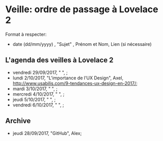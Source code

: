 # Veille: ordre de passage à Lovelace 2

Format à respecter:   
- date (dd/mm/yyyy) , "Sujet" ,  Prénom et Nom, Lien (si nécessaire)

## L'agenda des veilles à Lovelace 2

- vendredi 29/09/2017, " ", ;
- lundi 2/10/2017, "L'importance de l'UX Design", Axel, http://www.usabilis.com/9-tendances-ux-design-en-2017/;
- mardi 3/10/2017, " ", ;
- mercredi 4/10/2017, " ", ;
- jeudi 5/10/2017, " ", ;
- vendredi 6/10/2017, " ", ;


## Archive 
- jeudi 28/09/2017, "GitHub", Alex;
